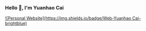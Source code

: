 ### Hello 👋, I'm Yuanhao Cai 

[![Personal Website](https://img.shields.io/badge/Web-Yuanhao Cai-brightblue)](https://caiyuanhao1998.github.io)

